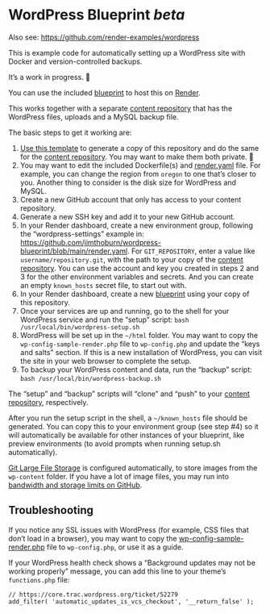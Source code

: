 # WordPress Blueprint _beta_

Also see: https://github.com/render-examples/wordpress

This is example code for automatically setting up a WordPress site with Docker and version-controlled backups.

It’s a work in progress. 🚧

You can use the included [blueprint](https://render.com/docs/infrastructure-as-code) to host this on [Render](https://render.com/).

This works together with a separate [content repository](https://github.com/jimthoburn/wordpress-content-example) that has the WordPress files, uploads and a MySQL backup file.

The basic steps to get it working are:

1. [Use this template](https://github.com/jimthoburn/wordpress-blueprint/generate) to generate a copy of this repository and do the same for the [content repository](https://github.com/jimthoburn/wordpress-content-example). You may want to make them both private. 🔐
2. You may want to edit the included Dockerfile(s) and [render.yaml](render.yaml) file. For example, you can change the region from `oregon` to one that’s closer to you. Another thing to consider is the disk size for WordPress and MySQL.
2. Create a new GitHub account that only has access to your content repository.
3. Generate a new SSH key and add it to your new GitHub account.
4. In your Render dashboard, create a new environment group, following the “wordpress-settings” example in: https://github.com/jimthoburn/wordpress-blueprint/blob/main/render.yaml. For `GIT_REPOSITORY`, enter a value like `username/repository.git`, with the path to your copy of the [content repository](https://github.com/jimthoburn/wordpress-content-example). You can use the account and key you created in steps 2 and 3 for the other environment variables and secrets. And you can create an empty `known_hosts` secret file, to start out with.
5. In your Render dashboard, create a new [blueprint](https://render.com/docs/infrastructure-as-code) using your copy of this repository.
6. Once your services are up and running, go to the shell for your WordPress service and run the “setup” script: `bash /usr/local/bin/wordpress-setup.sh`
7. WordPress will be set up in the `~/html` folder. You may want to copy the `wp-config-sample-render.php` file to `wp-config.php` and update the “keys and salts” section. If this is a new installation of WordPress, you can visit the site in your web browser to complete the setup.
8. To backup your WordPress content and data, run the “backup” script: `bash /usr/local/bin/wordpress-backup.sh`

The “setup” and “backup” scripts will “clone” and “push” to your [content repository](https://github.com/jimthoburn/wordpress-content-example), respectively.

After you run the setup script in the shell, a `~/known_hosts` file should be generated. You can copy this to your environment group (see step #4) so it will automatically be available for other instances of your blueprint, like preview environments (to avoid prompts when running setup.sh automatically).

[Git Large File Storage](https://git-lfs.github.com/) is configured automatically, to store images from the `wp-content` folder. If you have a lot of image files, you may run into [bandwidth and storage limits on GitHub](https://docs.github.com/en/repositories/working-with-files/managing-large-files/about-storage-and-bandwidth-usage).

## Troubleshooting

If you notice any SSL issues with WordPress (for example, CSS files that don’t load in a browser), you may want to copy the [wp-config-sample-render.php](https://github.com/jimthoburn/wordpress-content-example/blob/main/html/wp-config-sample-render.php) file to `wp-config.php`, or use it as a guide.

If your WordPress health check shows a “Background updates may not be working properly” message, you can add this line to your theme’s `functions.php` file:
```
// https://core.trac.wordpress.org/ticket/52279
add_filter( 'automatic_updates_is_vcs_checkout', '__return_false' );
```
